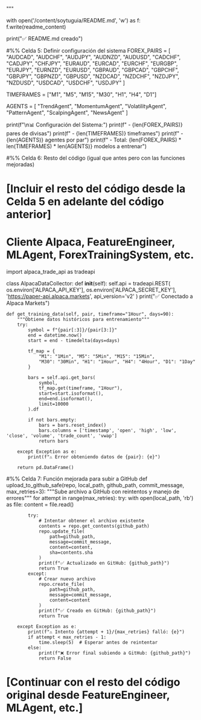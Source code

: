 """

with open('/content/soytuguia/README.md', 'w') as f:
    f.write(readme_content)

print("✅ README.md creado")

#%% Celda 5: Definir configuración del sistema
FOREX_PAIRS = [
    "AUDCAD", "AUDCHF", "AUDJPY", "AUDNZD", "AUDUSD",
    "CADCHF", "CADJPY", "CHFJPY", "EURAUD", "EURCAD",
    "EURCHF", "EURGBP", "EURJPY", "EURNZD", "EURUSD",
    "GBPAUD", "GBPCAD", "GBPCHF", "GBPJPY", "GBPNZD",
    "GBPUSD", "NZDCAD", "NZDCHF", "NZDJPY", "NZDUSD",
    "USDCAD", "USDCHF", "USDJPY"
]

TIMEFRAMES = ["M1", "M5", "M15", "M30", "H1", "H4", "D1"]

AGENTS = [
    "TrendAgent", "MomentumAgent", "VolatilityAgent",
    "PatternAgent", "ScalpingAgent", "NewsAgent"
]

print(f"\n📊 Configuración del Sistema:")
print(f"   - {len(FOREX_PAIRS)} pares de divisas")
print(f"   - {len(TIMEFRAMES)} timeframes")
print(f"   - {len(AGENTS)} agentes por par")
print(f"   - Total: {len(FOREX_PAIRS) * len(TIMEFRAMES) * len(AGENTS)} modelos a entrenar")

#%% Celda 6: Resto del código (igual que antes pero con las funciones mejoradas)
# [Incluir el resto del código desde la Celda 5 en adelante del código anterior]
# Cliente Alpaca, FeatureEngineer, MLAgent, ForexTrainingSystem, etc.

import alpaca_trade_api as tradeapi

class AlpacaDataCollector:
    def __init__(self):
        self.api = tradeapi.REST(
            os.environ['ALPACA_API_KEY'],
            os.environ['ALPACA_SECRET_KEY'],
            'https://paper-api.alpaca.markets',
            api_version='v2'
        )
        print("✅ Conectado a Alpaca Markets")
    
    def get_training_data(self, pair, timeframe="1Hour", days=90):
        """Obtiene datos históricos para entrenamiento"""
        try:
            symbol = f"{pair[:3]}/{pair[3:]}"
            end = datetime.now()
            start = end - timedelta(days=days)
            
            tf_map = {
                "M1": "1Min", "M5": "5Min", "M15": "15Min",
                "M30": "30Min", "H1": "1Hour", "H4": "4Hour", "D1": "1Day"
            }
            
            bars = self.api.get_bars(
                symbol,
                tf_map.get(timeframe, "1Hour"),
                start=start.isoformat(),
                end=end.isoformat(),
                limit=10000
            ).df
            
            if not bars.empty:
                bars = bars.reset_index()
                bars.columns = ['timestamp', 'open', 'high', 'low', 'close', 'volume', 'trade_count', 'vwap']
                return bars
            
        except Exception as e:
            print(f"⚠️ Error obteniendo datos de {pair}: {e}")
        
        return pd.DataFrame()

#%% Celda 7: Función mejorada para subir a GitHub
def upload_to_github_safe(repo, local_path, github_path, commit_message, max_retries=3):
    """Sube archivo a GitHub con reintentos y manejo de errores"""
    for attempt in range(max_retries):
        try:
            with open(local_path, 'rb') as file:
                content = file.read()
            
            try:
                # Intentar obtener el archivo existente
                contents = repo.get_contents(github_path)
                repo.update_file(
                    path=github_path,
                    message=commit_message,
                    content=content,
                    sha=contents.sha
                )
                print(f"✅ Actualizado en GitHub: {github_path}")
                return True
            except:
                # Crear nuevo archivo
                repo.create_file(
                    path=github_path,
                    message=commit_message,
                    content=content
                )
                print(f"✅ Creado en GitHub: {github_path}")
                return True
                
        except Exception as e:
            print(f"⚠️ Intento {attempt + 1}/{max_retries} falló: {e}")
            if attempt < max_retries - 1:
                time.sleep(5)  # Esperar antes de reintentar
            else:
                print(f"❌ Error final subiendo a GitHub: {github_path}")
                return False

# [Continuar con el resto del código original desde FeatureEngineer, MLAgent, etc.]
